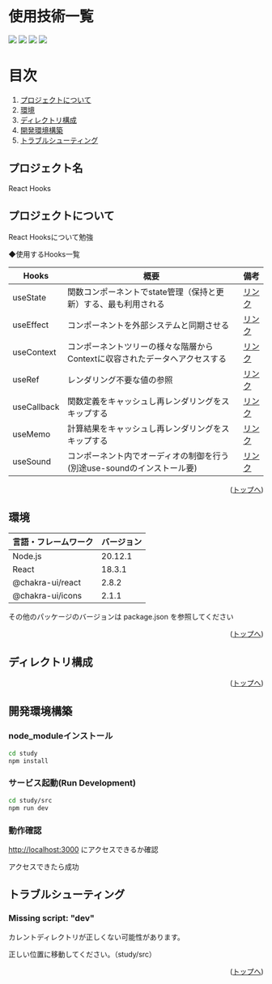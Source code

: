 <div id="top"></div>

# 使用技術一覧

<p style="display: inline">
  <!-- フロントエンドフレームワーク一覧 -->
  <img src="https://img.shields.io/badge/-React-555.svg?logo=react&style=flat">
  <img src="https://img.shields.io/badge/-ChakraUI-007ACC.svg?logo=chakraui&style=flat">
  <!-- インフラ一覧-->
  <img src="https://img.shields.io/badge/-Vercel-000000.svg?logo=vercel&style=flat">
  <!-- エディタ一覧 -->
  <img src="https://img.shields.io/badge/-Visual%20Studio%20Code-007ACC.svg?logo=visual-studio-code&style=flat">

</p>

# 目次

1. [プロジェクトについて](#プロジェクトについて)
2. [環境](#環境)
3. [ディレクトリ構成](#ディレクトリ構成)
4. [開発環境構築](#開発環境構築)
5. [トラブルシューティング](#トラブルシューティング)

<!-- プロジェクト名を記載 -->

## プロジェクト名

React Hooks

## プロジェクトについて

React Hooksについて勉強

◆使用するHooks一覧

| Hooks        | 概要                                                                      | 備考 |
| -------------| ----------                                                                | --------|
| useState     | 関数コンポーネントでstate管理（保持と更新）する、最も利用される                | [リンク](https://ja.react.dev/reference/react/useState)
| useEffect    | コンポーネントを外部システムと同期させる                                     | [リンク](https://ja.react.dev/reference/react/useEffect)
| useContext   | コンポーネントツリーの様々な階層からContextに収容されたデータへアクセスする     | [リンク](https://ja.react.dev/reference/react/useContext)
| useRef       | レンダリング不要な値の参照                                                  | [リンク](https://ja.react.dev/reference/react/useRef)
| useCallback  |  関数定義をキャッシュし再レンダリングをスキップする                           | [リンク](https://ja.react.dev/reference/react/useCallback)
| useMemo      | 計算結果をキャッシュし再レンダリングをスキップする                            | [リンク](https://ja.react.dev/reference/react/useMemo)
| useSound     | コンポーネント内でオーディオの制御を行う(別途use-soundのインストール要)        | [リンク](https://www.npmjs.com/package/use-sound)

<p align="right">(<a href="#top">トップへ</a>)</p>

## 環境

<!-- 言語、フレームワーク、ミドルウェア、インフラの一覧とバージョンを記載 -->

| 言語・フレームワーク  | バージョン |
| --------------------- | ---------- |
| Node.js               | 20.12.1    |
| React                 | 18.3.1     |
| @chakra-ui/react      | 2.8.2      |
| @chakra-ui/icons      | 2.1.1      |

その他のパッケージのバージョンは package.json を参照してください

<p align="right">(<a href="#top">トップへ</a>)</p>

## ディレクトリ構成

<!-- Treeコマンドを使ってディレクトリ構成を記載 -->

<p align="right">(<a href="#top">トップへ</a>)</p>

## 開発環境構築

<!-- コンテナの作成方法、パッケージのインストール方法など、開発環境構築に必要な情報を記載 -->

### node_moduleインストール

```bash
cd study
npm install
```

### サービス起動(Run Development)

```bash
cd study/src
npm run dev
```

### 動作確認

<http://localhost:3000> にアクセスできるか確認

アクセスできたら成功

## トラブルシューティング

### Missing script: "dev"

カレントディレクトリが正しくない可能性があります。

正しい位置に移動してください。（study/src）

<p align="right">(<a href="#top">トップへ</a>)</p>
